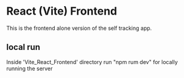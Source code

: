 # React (Vite) Frontend
This is the frontend alone version of the self tracking app.


## local run
Inside 'Vite_React_Frontend' directory run "npm rum dev" for locally running the server
